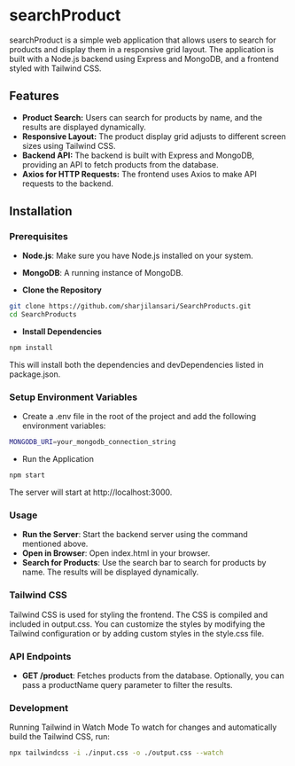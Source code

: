 # searchProduct

searchProduct is a simple web application that allows users to search for products and display them in a responsive grid layout. The application is built with a Node.js backend using Express and MongoDB, and a frontend styled with Tailwind CSS.

## Features

- **Product Search:** Users can search for products by name, and the results are displayed dynamically.
- **Responsive Layout:** The product display grid adjusts to different screen sizes using Tailwind CSS.
- **Backend API:** The backend is built with Express and MongoDB, providing an API to fetch products from the database.
- **Axios for HTTP Requests:** The frontend uses Axios to make API requests to the backend.

## Installation

### Prerequisites

- **Node.js**: Make sure you have Node.js installed on your system.
- **MongoDB**: A running instance of MongoDB.

- **Clone the Repository**

```bash
git clone https://github.com/sharjilansari/SearchProducts.git
cd SearchProducts
```
- **Install Dependencies**
``` bash
npm install
```
This will install both the dependencies and devDependencies listed in package.json.

### Setup Environment Variables
- Create a .env file in the root of the project and add the following environment variables:

``` bash
MONGODB_URI=your_mongodb_connection_string
```
- Run the Application
``` bash
npm start
```
The server will start at http://localhost:3000.

### Usage
- **Run the Server**: Start the backend server using the command mentioned above.
- **Open in Browser**: Open index.html in your browser.
- **Search for Products**: Use the search bar to search for products by name. The results will be displayed dynamically.

### Tailwind CSS
Tailwind CSS is used for styling the frontend. The CSS is compiled and included in output.css. You can customize the styles by modifying the Tailwind configuration or by adding custom styles in the style.css file.

### API Endpoints
- **GET /product**: Fetches products from the database. Optionally, you can pass a productName query parameter to filter the results.

### Development
Running Tailwind in Watch Mode
To watch for changes and automatically build the Tailwind CSS, run:

```bash
npx tailwindcss -i ./input.css -o ./output.css --watch
```